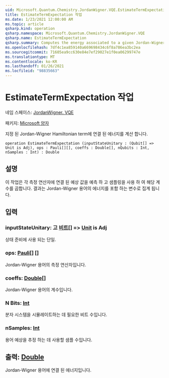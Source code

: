 ```yaml
---
uid: Microsoft.Quantum.Chemistry.JordanWigner.VQE.EstimateTermExpectation
title: EstimateTermExpectation 작업
ms.date: 1/23/2021 12:00:00 AM
ms.topic: article
qsharp.kind: operation
qsharp.namespace: Microsoft.Quantum.Chemistry.JordanWigner.VQE
qsharp.name: EstimateTermExpectation
qsharp.summary: Computes the energy associated to a given Jordan-Wigner Hamiltonian term
ms.openlocfilehash: 7df4c1ea859140a669698434c6f8a786ea3bc2ea
ms.sourcegitcommit: 71605ea9cc630e84e7ef29027e1f0ea06299747e
ms.translationtype: MT
ms.contentlocale: ko-KR
ms.lasthandoff: 01/26/2021
ms.locfileid: "98835663"
---
```

# <a name="estimatetermexpectation-operation"></a>EstimateTermExpectation 작업

네임 스페이스: [JordanWigner. VQE](xref:Microsoft.Quantum.Chemistry.JordanWigner.VQE)

패키지: [Microsoft 양자](https://nuget.org/packages/Microsoft.Quantum.Chemistry)


지정 된 Jordan-Wigner Hamiltonian term에 연결 된 에너지를 계산 합니다.

```qsharp
operation EstimateTermExpectation (inputStateUnitary : (Qubit[] => Unit is Adj), ops : Pauli[][], coeffs : Double[], nQubits : Int, nSamples : Int) : Double
```


## <a name="description"></a>설명

이 작업은 각 측정 연산자에 연결 된 예상 값을 예측 하 고 샘플링을 사용 하 여 해당 계수를 곱합니다.
결과는 Jordan-Wigner 용어의 에너지를 포함 하는 변수로 집계 됩니다.

## <a name="input"></a>입력

### <a name="inputstateunitary--qubit--unit--is-adj"></a>inputStateUnitary: 고 [비트](xref:microsoft.quantum.lang-ref.qubit)[] => [Unit](xref:microsoft.quantum.lang-ref.unit)  is Adj

상태 준비에 사용 되는 단일.


### <a name="ops--pauli"></a>ops: [Pauli](xref:microsoft.quantum.lang-ref.pauli)[] []

Jordan-Wigner 용어의 측정 연산자입니다.


### <a name="coeffs--double"></a>coeffs: [Double](xref:microsoft.quantum.lang-ref.double)[]

Jordan-Wigner 용어의 계수입니다.


### <a name="nqubits--int"></a>N Bits: [Int](xref:microsoft.quantum.lang-ref.int)

분자 시스템을 시뮬레이트하는 데 필요한 비트 수입니다.


### <a name="nsamples--int"></a>nSamples: [Int](xref:microsoft.quantum.lang-ref.int)

용어 예상을 추정 하는 데 사용할 샘플 수입니다.



## <a name="output--double"></a>출력: [Double](xref:microsoft.quantum.lang-ref.double)

Jordan-Wigner 용어에 연결 된 에너지입니다.